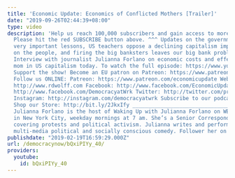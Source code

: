 ```yaml
---
title: 'Economic Update: Economics of Conflicted Mothers [Trailer]'
date: "2019-09-26T02:44:39+08:00"
type: video
description: 'Help us reach 100,000 subscribers and gain access to more studio time!
  Please hit the red SUBSCRIBE button above. ^^^ Updates on the government shutdown''s
  very important lessons, US teachers oppose a declining capitalism imposing its costs
  on the people, and firing the big banksters leaves our big bank problems unsolved.
  Interview with journalist Julianna Forlano on economic costs and effects of a working
  mom in US capitalism today. To watch the full episode: https://www.youtube.com/watch?v=r4i5lNEba44&t=787s
  Support the show! Become an EU patron on Patreon: https://www.patreon.com/economicupdate
  Follow us ONLINE: Patreon: https://www.patreon.com/economicupdate Websites: http://www.democracyatwork.info/econo...
  http://www.rdwolff.com Facebook: http://www.facebook.com/EconomicUpdate http://www.facebook.com/RichardDWolff
  http://www.facebook.com/DemocracyatWrk Twitter: http://twitter.com/profwolff http://twitter.com/democracyatwrk
  Instagram: http://instagram.com/democracyatwrk Subscribe to our podcast: http://economicupdate.libsyn.com
  Shop our Store: http://bit.ly/2JkxIfy ________________________________________________________
  Julianna Forlano is the host of Waking Up with Julianna Forlano on WBAI 99.5 FM
  in New York City, weekday mornings at 7 am. She’s a Senior Correspondent for act.tv
  covering protests and political activism. Julianna writes and performs live and
  multi-media political and socially conscious comedy. Follower her on twitter @juliannaforlano'
publishdate: "2019-02-19T16:59:29.000Z"
url: /democracynow/bQxiPIYy_40/
providers:
  youtube:
    id: bQxiPIYy_40
---
```

